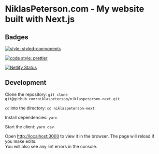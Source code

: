 # NiklasPeterson.com - My website built with Next.js

## Badges

[![style: styled-components](https://img.shields.io/badge/style-%F0%9F%92%85%20styled--components-orange.svg?colorB=daa357&colorA=555555)](https://github.com/styled-components/styled-components)

[![code style: prettier](https://img.shields.io/badge/code_style-prettier-ff69b4.svg)](https://github.com/prettier/prettier)

[![Netlify Status](https://api.netlify.com/api/v1/badges/a99a8993-3c88-4f89-a0ff-8ccae3ea01f9/deploy-status)](https://app.netlify.com/sites/niklaspeterson/deploys)

## Development

Clone the repository:
`git clone git@github.com:niklaspeterson/niklaspeterson-next.git`

`cd` into the directory:
`cd niklaspeterson-next`

Install dependencies:
`yarn`

Start the client:
`yarn dev`

Open [http://localhost:3000](http://localhost:3000) to view it in the browser.
The page will reload if you make edits.\
You will also see any lint errors in the console.

